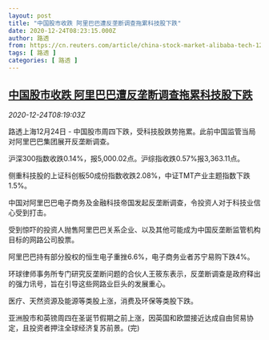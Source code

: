 ```yaml
---
layout: post
title: "中国股市收跌 阿里巴巴遭反垄断调查拖累科技股下跌"
date: 2020-12-24T08:23:15.000Z
author: 路透
from: https://cn.reuters.com/article/china-stock-market-alibaba-tech-1224-idCNKBS28Y0S5
tags: [ 路透 ]
categories: [ 路透 ]
---
```

<!--1608798195000-->
[中国股市收跌 阿里巴巴遭反垄断调查拖累科技股下跌](https://cn.reuters.com/article/china-stock-market-alibaba-tech-1224-idCNKBS28Y0S5)
------

<div>
<div><i>2020-12-24T08:19:03Z</i></div><p>路透上海12月24日 - 中国股市周四下跌，受科技股跌势拖累。此前中国监管当局对阿里巴巴集团展开反垄断调查。</p><p>沪深300指数收跌0.14%，报5,000.02点。沪综指收跌0.57%报3,363.11点。</p><p>侧重科技股的上证科创板50成份指数收跌2.08%，中证TMT产业主题指数下跌1.5%。</p><p>中国对阿里巴巴电子商务及金融科技帝国发起反垄断调查，令投资人对于科技业信心受到打击。</p><p>受到惊吓的投资人抛售阿里巴巴关系企业、以及其他可能成为中国反垄断监管机构目标的网路公司股票。</p><p>阿里巴巴持有部分股权的恒生电子重挫6.6%，电子商务业者苏宁易购下跌4%。</p><p>环球律师事务所专门研究反垄断问题的合伙人王筱东表示，反垄断调查是政府释出的强力讯号，旨在引导这些网路业巨头的发展重心。</p><p>医疗、天然资源及能源等类股上涨，消费及环保等类股下跌。</p><p>亚洲股市和英镑周四在圣诞节假期之前上涨，因英国和欧盟接近达成自由贸易协定，且投资者押注全球经济复苏前景。(完)</p>
</div>
